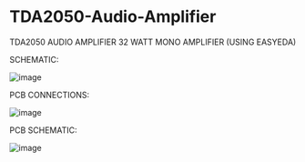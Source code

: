 # TDA2050-Audio-Amplifier

TDA2050 AUDIO AMPLIFIER 32 WATT MONO AMPLIFIER (USING EASYEDA)



SCHEMATIC:

![image](https://github.com/PAAKHI03/TDA2050-Audio-Amplifier/assets/162838705/509b8c3f-ca5b-4409-9d93-0eb5b79f90de)

PCB CONNECTIONS:

![image](https://github.com/PAAKHI03/TDA2050-Audio-Amplifier/assets/162838705/8c45cdcf-4058-494e-b899-d0bbd9dbea09)

PCB SCHEMATIC:

![image](https://github.com/PAAKHI03/TDA2050-Audio-Amplifier/assets/162838705/eb36cf2c-902d-4d73-922d-8f6d4ac76c57)


